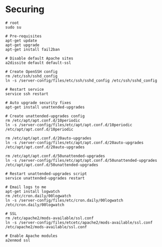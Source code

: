 Securing
========

    # root
    sudo su

    # Pre-requisites
    apt-get update
    apt-get upgrade
    apt-get install fail2ban
    
    # Disable default Apache sites
    a2dissite default default-ssl
    
    # Create OpenSSH config
    rm /etc/ssh/sshd_config
    ln -s /server-config/files/etc/ssh/sshd_config /etc/ssh/sshd_config
    
    # Restart service
    service ssh restart
    
    # Auto upgrade security fixes
    apt-get install unattended-upgrades
    
    # Create unattended-upgrades config
    rm /etc/apt/apt.conf.d/10periodic
    ln -s /server-config/files/etc/apt/apt.conf.d/10periodic /etc/apt/apt.conf.d/10periodic
    
    rm /etc/apt/apt.conf.d/20auto-upgrades
    ln -s /server-config/files/etc/apt/apt.conf.d/20auto-upgrades /etc/apt/apt.conf.d/20auto-upgrades

    rm /etc/apt/apt.conf.d/50unattended-upgrades
    ln -s /server-config/files/etc/apt/apt.conf.d/50unattended-upgrades /etc/apt/apt.conf.d/50unattended-upgrades

    # Restart unattended-upgrades script
    service unattended-upgrades restart
    
    # Email logs to me
    apt-get install logwatch
    rm /etc/cron.daily/00logwatch
    ln -s /server-config/files/etc/cron.daily/00logwatch /etc/cron.daily/00logwatch

    # SSL
    rm /etc/apache2/mods-available/ssl.conf
    ln -s /server-config/files/etcetc/apache2/mods-available/ssl.conf /etc/apache2/mods-available/ssl.conf
    
    # Enable Apache modules
    a2enmod ssl

